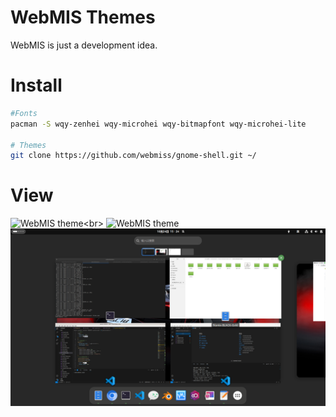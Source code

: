 # WebMIS Themes
WebMIS is just a development idea.<br>

# Install
```bash
#Fonts
pacman -S wqy-zenhei wqy-microhei wqy-bitmapfont wqy-microhei-lite

# Themes
git clone https://github.com/webmiss/gnome-shell.git ~/

```

# View
![WebMIS theme]("https://github.com/webmiss/gnome-shell/blob/master/webmis1.png")<br>
![WebMIS theme]("webmis2.png?raw=true")<br>
![WebMIS theme](webmis3.png?raw=true)<br>
